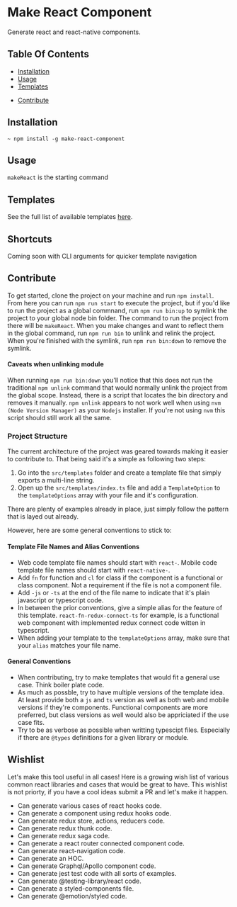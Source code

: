 # Make React Component
Generate react and react-native components.

## Table Of Contents
- [Installation](https://github.com/lvstross/make-react-component#installation)
- [Usage](https://github.com/lvstross/make-react-component#usage)
- [Templates](https://github.com/lvstross/make-react-component#templates)
<!-- - [Shortcuts](https://github.com/lvstross/make-react-component#shortcuts) -->
- [Contribute](https://github.com/lvstross/make-react-component#contribute)

## Installation
```
~ npm install -g make-react-component
```

## Usage
`makeReact` is the starting command

## Templates
See the full list of available templates [here](https://github.com/lvstross/make-react-component/tree/master/src/templates).

## Shortcuts
Coming soon with CLI arguments for quicker template navigation

## Contribute
To get started, clone the project on your machine and run `npm install`. From here you can run `npm run start` to execute the project, but if you'd like to run the project as a global commnand, run `npm run bin:up` to symlink the project to your global node bin folder. The command to run the project from there will be `makeReact`. When you make changes and want to reflect them in the global command, run `npm run bin` to unlink and relink the project. When you're finished with the symlink, run `npm run bin:down` to remove the symlink.

#### Caveats when unlinking module
When running `npm run bin:down` you'll notice that this does not run the traditional `npm unlink` command that would normally unlink the project from the global scope. Instead, there is a script that locates the bin directory and removes it manually. `npm unlink` appears to not work well when using `nvm (Node Version Manager)` as your `Nodejs` installer. If you're not using `nvm` this script should still work all the same.

### Project Structure
The current architecture of the project was geared towards making it easier to contribute to. That being said it's a simple as following two steps:

1. Go into the `src/templates` folder and create a template file that simply exports a multi-line string.
2. Open up the `src/templates/index.ts` file and add a `TemplateOption` to the `templateOptions` array with your file and it's configuration.

There are plenty of examples already in place, just simply follow the pattern that is layed out already.

However, here are some general conventions to stick to:

#### Template File Names and Alias Conventions
- Web code template file names should start with `react-`. Mobile code template file names should start with `react-native-`.
- Add `fn` for function and `cl` for class if the component is a functional or class component. Not a requirement if the file is not a component file.
- Add `-js` or `-ts` at the end of the file name to indicate that it's plain javascript or typescript code.
- In between the prior conventions, give a simple alias for the feature of this template. `react-fn-redux-connect-ts` for example, is a functional web component with implemented redux connect code witten in typescript.
- When adding your template to the `templateOptions` array, make sure that your `alias` matches your file name.

#### General Conventions
- When contributing, try to make templates that would fit a general use case. Think boiler plate code.
- As much as possble, try to have multiple versions of the template idea. At least provide both a `js` and `ts` version as well as both web and mobile versions if they're components. Functional components are more preferred, but class versions as well would also be appriciated if the use case fits.
- Try to be as verbose as possible when writting typescipt files. Especially if there are  `@types` definitions for a given library or module.

## Wishlist
Let's make this tool useful in all cases! Here is a growing wish list of various common react libraries and cases that would be great to have. This wishlist is not priorty, if you have a cool ideas submit a PR and let's make it happen.

- Can generate various cases of react hooks code.
- Can generate a component using redux hooks code.
- Can generate redux store, actions, reducers code.
- Can generate redux thunk code.
- Can generate redux saga code.
- Can generate a react router connected component code.
- Can generate react-navigation code.
- Can generate an HOC.
- Can generate Graphql/Apollo component code.
- Can generate jest test code with all sorts of examples.
- Can generate @testing-library/react code.
- Can generate a styled-components file.
- Can generate @emotion/styled code.